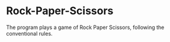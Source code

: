 # Rock-Paper-Scissors
The program plays a game of Rock Paper Scissors, following the conventional rules.
